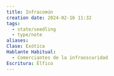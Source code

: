 ```yaml
---
title: Infracomún
creation date: 2024-02-16 11:32
tags:
  - state/seedling
  - type/note
aliases: 
Clase: Exótica
Hablante Habitual:
  - Comerciantes de la infraoscuridad
Escritura: Élfico
---
```


